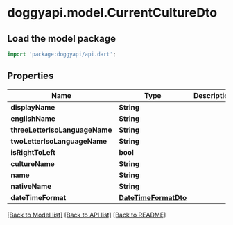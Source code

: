 # doggyapi.model.CurrentCultureDto

## Load the model package
```dart
import 'package:doggyapi/api.dart';
```

## Properties
Name | Type | Description | Notes
------------ | ------------- | ------------- | -------------
**displayName** | **String** |  | [optional] 
**englishName** | **String** |  | [optional] 
**threeLetterIsoLanguageName** | **String** |  | [optional] 
**twoLetterIsoLanguageName** | **String** |  | [optional] 
**isRightToLeft** | **bool** |  | [optional] 
**cultureName** | **String** |  | [optional] 
**name** | **String** |  | [optional] 
**nativeName** | **String** |  | [optional] 
**dateTimeFormat** | [**DateTimeFormatDto**](DateTimeFormatDto.md) |  | [optional] 

[[Back to Model list]](../README.md#documentation-for-models) [[Back to API list]](../README.md#documentation-for-api-endpoints) [[Back to README]](../README.md)



